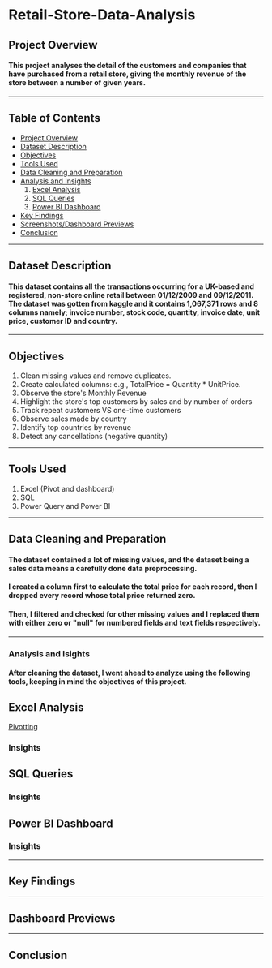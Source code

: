 # Retail-Store-Data-Analysis
## Project Overview
#### This project analyses the detail of the customers and companies that have purchased from a retail store, giving the monthly revenue of the store between a number of given years.
---
## Table of Contents
+ [Project Overview](#project-overview)
+ [Dataset Description](#dataset-description)
+ [Objectives](#objectives)
+ [Tools Used](#tools-used)
+ [Data Cleaning and Preparation](#data-cleaning-and-preparation)
+ [Analysis and Insights](#analysis-and-insights)
  1. [Excel Analysis](#excel-analysis)
  2. [SQL Queries](#sql-queries)
  3. [Power BI Dashboard](#power-bi-dashboard)
+ [Key Findings](#key-findings)
+ [Screenshots/Dashboard Previews](#screenshots/dashboard-previews)
+ [Conclusion](#conclusion)
---
## Dataset Description
#### This dataset contains all the transactions occurring for a UK-based and registered, non-store online retail between 01/12/2009 and 09/12/2011. The dataset was gotten from kaggle and it contains 1,067,371 rows and 8 columns namely; invoice number, stock code, quantity, invoice date, unit price, customer ID and country.
---
## Objectives
1. Clean missing values and remove duplicates.
2. Create calculated columns: e.g., TotalPrice = Quantity * UnitPrice.
3. Observe the store's Monthly Revenue
4. Highlight the store's top customers by sales and by number of orders
5. Track repeat customers VS one-time customers
6. Observe sales made by country
7. Identify top countries by revenue
8. Detect any cancellations (negative quantity)
---
## Tools Used
1. Excel (Pivot and dashboard)
2. SQL
3. Power Query and Power BI
---
## Data Cleaning and Preparation
#### The dataset contained a lot of missing values, and the dataset being a sales data means a carefully done data preprocessing.
#### I created a column first to calculate the total price for each record, then I dropped every record whose total price returned zero.
#### Then, I filtered and checked for other missing values and I replaced them with either zero or "null" for numbered fields and text fields respectively.
---
### Analysis and Isights
#### After cleaning the dataset, I went ahead to analyze using the following tools, keeping in mind the objectives of this project.
## Excel Analysis
[Pivotting](https://ibb.co/Q3zFNYP8)
### Insights
## SQL Queries
### Insights
## Power BI Dashboard
### Insights
---
## Key Findings
---
## Dashboard Previews
---
## Conclusion

